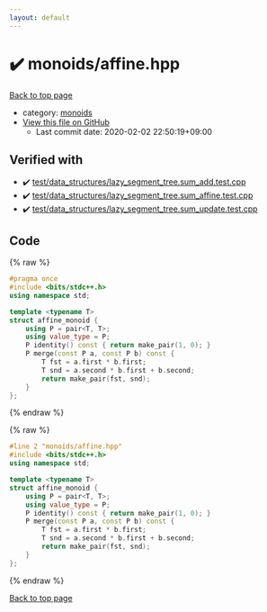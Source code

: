 ```yaml
---
layout: default
---
```


<!-- mathjax config similar to math.stackexchange -->
<script type="text/javascript" async
  src="https://cdnjs.cloudflare.com/ajax/libs/mathjax/2.7.5/MathJax.js?config=TeX-MML-AM_CHTML">
</script>
<script type="text/x-mathjax-config">
  MathJax.Hub.Config({
    TeX: { equationNumbers: { autoNumber: "AMS" }},
    tex2jax: {
      inlineMath: [ ['$','$'] ],
      processEscapes: true
    },
    "HTML-CSS": { matchFontHeight: false },
    displayAlign: "left",
    displayIndent: "2em"
  });
</script>

<script type="text/javascript" src="https://cdnjs.cloudflare.com/ajax/libs/jquery/3.4.1/jquery.min.js"></script>
<script src="https://cdn.jsdelivr.net/npm/jquery-balloon-js@1.1.2/jquery.balloon.min.js" integrity="sha256-ZEYs9VrgAeNuPvs15E39OsyOJaIkXEEt10fzxJ20+2I=" crossorigin="anonymous"></script>
<script type="text/javascript" src="../../assets/js/copy-button.js"></script>
<link rel="stylesheet" href="../../assets/css/copy-button.css" />


# :heavy_check_mark: monoids/affine.hpp

<a href="../../index.html">Back to top page</a>

* category: <a href="../../index.html#315142c884fa9bdd2be3b42923ffe964">monoids</a>
* <a href="{{ site.github.repository_url }}/blob/master/monoids/affine.hpp">View this file on GitHub</a>
    - Last commit date: 2020-02-02 22:50:19+09:00




## Verified with

* :heavy_check_mark: <a href="../../verify/test/data_structures/lazy_segment_tree.sum_add.test.cpp.html">test/data_structures/lazy_segment_tree.sum_add.test.cpp</a>
* :heavy_check_mark: <a href="../../verify/test/data_structures/lazy_segment_tree.sum_affine.test.cpp.html">test/data_structures/lazy_segment_tree.sum_affine.test.cpp</a>
* :heavy_check_mark: <a href="../../verify/test/data_structures/lazy_segment_tree.sum_update.test.cpp.html">test/data_structures/lazy_segment_tree.sum_update.test.cpp</a>


## Code

<a id="unbundled"></a>
{% raw %}
```cpp
#pragma once
#include <bits/stdc++.h>
using namespace std;

template <typename T>
struct affine_monoid {
    using P = pair<T, T>;
    using value_type = P;
    P identity() const { return make_pair(1, 0); }
    P merge(const P a, const P b) const {
        T fst = a.first * b.first;
        T snd = a.second * b.first + b.second;
        return make_pair(fst, snd);
    }
};
```
{% endraw %}

<a id="bundled"></a>
{% raw %}
```cpp
#line 2 "monoids/affine.hpp"
#include <bits/stdc++.h>
using namespace std;

template <typename T>
struct affine_monoid {
    using P = pair<T, T>;
    using value_type = P;
    P identity() const { return make_pair(1, 0); }
    P merge(const P a, const P b) const {
        T fst = a.first * b.first;
        T snd = a.second * b.first + b.second;
        return make_pair(fst, snd);
    }
};

```
{% endraw %}

<a href="../../index.html">Back to top page</a>

